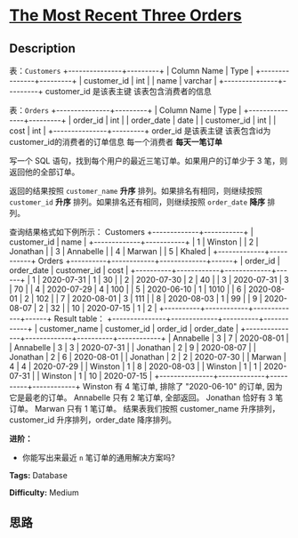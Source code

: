 # [The Most Recent Three Orders][title]

## Description

表：`Customers`
            +---------------+---------+    | Column Name   | Type    |    +---------------+---------+    | customer_id   | int     |    | name          | varchar |    +---------------+---------+    customer_id 是该表主键    该表包含消费者的信息    

表：`Orders`
            +---------------+---------+    | Column Name   | Type    |    +---------------+---------+    | order_id      | int     |    | order_date    | date    |    | customer_id   | int     |    | cost          | int     |    +---------------+---------+    order_id 是该表主键    该表包含id为customer_id的消费者的订单信息    每一个消费者 **每天一笔订单**    

写一个 SQL 语句，找到每个用户的最近三笔订单。如果用户的订单少于 3 笔，则返回他的全部订单。

返回的结果按照 `customer_name` **升序** 排列。如果排名有相同，则继续按照 `customer_id` **升序**
排列。如果排名还有相同，则继续按照 `order_date` **降序** 排列。

查询结果格式如下例所示：
            Customers    +-------------+-----------+    | customer_id | name      |    +-------------+-----------+    | 1           | Winston   |    | 2           | Jonathan  |    | 3           | Annabelle |    | 4           | Marwan    |    | 5           | Khaled    |    +-------------+-----------+        Orders    +----------+------------+-------------+------+    | order_id | order_date | customer_id | cost |    +----------+------------+-------------+------+    | 1        | 2020-07-31 | 1           | 30   |    | 2        | 2020-07-30 | 2           | 40   |    | 3        | 2020-07-31 | 3           | 70   |    | 4        | 2020-07-29 | 4           | 100  |    | 5        | 2020-06-10 | 1           | 1010 |    | 6        | 2020-08-01 | 2           | 102  |    | 7        | 2020-08-01 | 3           | 111  |    | 8        | 2020-08-03 | 1           | 99   |    | 9        | 2020-08-07 | 2           | 32   |    | 10       | 2020-07-15 | 1           | 2    |    +----------+------------+-------------+------+        Result table：    +---------------+-------------+----------+------------+    | customer_name | customer_id | order_id | order_date |    +---------------+-------------+----------+------------+    | Annabelle     | 3           | 7        | 2020-08-01 |    | Annabelle     | 3           | 3        | 2020-07-31 |    | Jonathan      | 2           | 9        | 2020-08-07 |    | Jonathan      | 2           | 6        | 2020-08-01 |    | Jonathan      | 2           | 2        | 2020-07-30 |    | Marwan        | 4           | 4        | 2020-07-29 |    | Winston       | 1           | 8        | 2020-08-03 |    | Winston       | 1           | 1        | 2020-07-31 |    | Winston       | 1           | 10       | 2020-07-15 |    +---------------+-------------+----------+------------+    Winston 有 4 笔订单, 排除了 "2020-06-10" 的订单, 因为它是最老的订单。    Annabelle 只有 2 笔订单, 全部返回。    Jonathan 恰好有 3 笔订单。    Marwan 只有 1 笔订单。    结果表我们按照 customer_name 升序排列，customer_id 升序排列，order_date 降序排列。    

**进阶：**

  * 你能写出来最近 `n` 笔订单的通用解决方案吗?


**Tags:** Database

**Difficulty:** Medium

## 思路

[title]: https://leetcode-cn.com/problems/the-most-recent-three-orders
